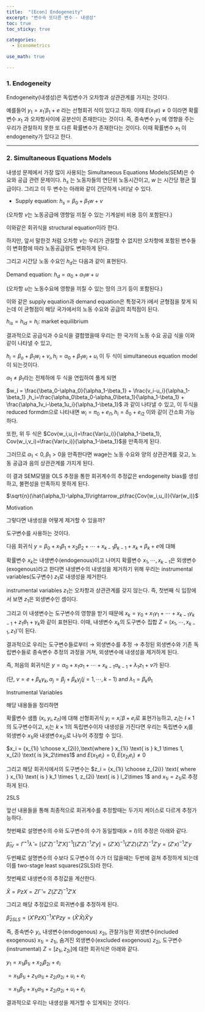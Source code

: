 ```yaml
---
title:  "[Econ] Endogeneity"
excerpt: "변수속 또다른 변수 - 내생성"
toc: true
toc_sticky: true

categories:
  - Econometrics

use_math: true

---
```



### 1. Endogeneity

Endogeneity(내생성)은 독립변수가 오차항과 상관관계를 가지는 것이다.

예를들어 $y_1 = x_1' \beta_1 + e$ 라는 선형회귀 식이 있다고 하자. 이때 $E(x_1 e) \ne 0$ 이라면 확률변수 $x_1$ 과 오차항사이에 공분산이 존재한다는 것이다. 즉, 종속변수 $y_1$ 에 영향을 주는 우리가 관찰하지 못한 또 다른 확률변수가 존재한다는 것이다. 이때 확률변수 $x_1$ 이 endogeneity가 있다고 한다.

---

### 2. Simultaneous Equations Models

내생성 문제에서 가장 많이 사용되는 Simultaneous Equations Models(SEM)은 수요와 공급 관련 문제이다. $h_s$ 는 노동자들의 연단위 노동시간이고, $w$ 는 시간당 평균 월급이다. 그리고 이 두 변수는 아래와 같이 간단하게 나타날 수 있다.

- Supply equation: $h_s = \beta_0 + \beta_1w +v$

(오차항 $v$는 노동공급에 영향일 끼칠 수 있는 기계설비 비용 등이 포함된다.)

이와같은 회귀식을 structural equation이라 한다.

하지만, 앞서 말한것 처럼 오차항 $v$는 우리가 관찰할 수 없지만 오차항에 포함된 변수들이 변화함에 따라 노동공급량도 변화하게 된다. 

그리고 시간당 노동 수요인 $h_d$는 다음과 같이 표현된다.

Demand equation: $h_d = \alpha_0 + \alpha_1 w + u$

(오차항 $u$는 노동수요에 영향을 끼칠 수 있는 땅의 크기 등이 포함된다.)

이와 같은 supply equation과 demand equation은 특정국가 i에서 균형점을 찾게 되는데 이 균형점이 해당 국가에서의 노동 수요와 공급의 최적점이 된다.

$h_{is} = h_{id}=h_i$: market equilibrium

결과적으로 공급식과 수요식을 결합했을때 우리는 한 국가의 노동 수요 공급 식을 이와 같이 나타낼 수 있고,

$h_i = \beta_o + \beta_1w_i + v_i, h_i = \alpha_0+ \beta_1w_i + u_i$ 이 두 식이 simultaneous equation model이 되는것이다.

$\alpha_1 \ne \beta_1$라는 전제하에 두 식을 연립하여 풀게 되면

$w_i = \frac{\beta_0-\alpha_0}{\alpha_1-\beta_1} + \frac{v_i-u_i}{\alpha_1-\beta_1} ,h_i=\frac{\alpha_0\beta_0-\alpha_0\beta_1}{\alpha_1-\beta_1} + \frac{\alpha_1v_i-\beta_1u_i}{\alpha_1-\beta_1}$  과 같이 나타낼 수 있고, 이 두식을 reduced formdm으로 나타내면 $w_i = \pi_0+e_{i1}, h_i=\delta_0+e_{i2}$ 이와 같이 간소화 가능하다.

또한, 위 두 식은 $Cov(w_i,u_i)=\frac{Var(u_i)}{\alpha_1-\beta_1}, Cov(w_i,v_i)=\frac{Var(v_i)}{\alpha_1-\beta_1}$을 만족하게 된다.

그러므로 $\alpha_1 <0,\beta_1>0$을 만족한다면 wage는 노동 수요와 양의 상관관계를 갖고, 노동 공급과 음의 상관관계를 가지게 된다.

이 결과 SEM모델을 OLS 추정을 통한 회귀계수의 추정값은 endogeneity bias를 생성하고, 불편성을 만족하지 못하게 된다.

$\sqrt{n}(\hat{\alpha_1}-\alpha_1)\rightarrow_p\frac{Cov(w_i,u_i)}{Var(w_i)}$

Motivation

그렇다면 내생성을 어떻게 제거할 수 있을까?

도구변수를 사용하는 것이다.

다음 회귀식 $y=\beta_0 + x_1\beta_1 +x_2\beta_2 + \cdots+x_{k-1}\beta_{k-1}+x_k+\beta_k +e$에 대해

확률변수 $x_k$는 내생변수(endogenous)이고 나머지 확률변수 $x_1,\cdots{},x_{k-1}$은 외생변수(exogenous)라고 한다면 내생변수의 내생성을 제거하기 위해 우리는 instrumental variables(도구변수) $z_1$로 내생성을 제거한다.

instrumental variables $z_1$는 오차항과 상관관계를 갖지 않는다. 즉, 첫번째 식 입장에서 보면 $z_1$은 외생변수인 셈이다.

그리고 이 내생변수는 도구변수의 영향을 받기 때문에 $x_k = \gamma_0 + x_1\gamma_1 + \cdots + x_{k-1}\gamma_{k-1}+z_1\theta_1+\gamma_k$와 같이 표현된다. 이때, 내생변수 $x_k$의 도구변수 집합 $Z=(x_1, \cdots, x_{k-1}, z_1)'$이 된다.

결과적으로 우리는 도구변수들로부터 → 외생변수를 추정 → 추정된 외생변수와 기존 독립변수들로 종속변수 추정의 과정을 거쳐, 외생변수에 내생성을 제거하게 된다.

즉, 처음의 회귀식은 $y = \alpha_0 + x_1\alpha_1 + \cdots + x_{k-1}\alpha_{k-1}+\lambda _1z_1 + v$가 된다.

(단, $v=e+\beta_k\gamma_k, \alpha_j = \beta_j + \beta_k\gamma_j(j=1,\cdots,k-1) \text{ and } \lambda_1 = \beta_k\theta_1$

Instrumental Variables

해당 내용들을 정리하면

확률변수 샘플 $(x_i,y_i,z_{i1}$)에 대해 선형회귀식 $y_i = x_i'\beta + e_i$로 표현가능하고, $z_i$는 $I\times 1$의 도구변수이고, $x_i$는 $k\times1$의 독립변수이자 내생성을 가진다면 우리는 독립변수 $x_i$를 외생변수 $x_{1i}$와 내생변수$x_{2i}$로 나누어 추정할 수 있다.

$x_i = {x_{1i} \choose x_{2i}},\text{where } x_{1i} \text{ is } k_1 \times 1, x_{2i} \text{ is }k_2\times1$ and $E(x_{1i}e_i)=0,E(x_{2i}e_i)\ne0$ 

그리고 해당 회귀식에서의 도구변수는 $z_i = {x_{1i} \choose z_{2i}} \text{ where } x_{1i} \text{ is } k_1 \times 1, z_{2i} \text{ is } l_2\times 1$ and $x_{1i} = z_{1i}$로 추정하게 된다.

2SLS

앞선 내용들을 통해 최종적으로 회귀계수를 추정할때는 두가지 케이스로 다르게 추정가능하다.

첫번째로 설명변수의 수와 도구변수의 수가 동일할때$(k=I)$의 추정은 아래와 같다.

$\hat{\beta}_{IV} = \hat{\Gamma}^{-1}\hat{\lambda} = [(Z'Z)^{-1}Z'X]^{-1}[(Z'Z)^{-1}Z'y] = (Z'X)^{-1}(Z'Z)(Z'Z)^{-1}Z'y=(Z'x)^{-1}Z'y$

두번째로 설명변수의 수보다 도구변수의 수가 더 많을때는 두번에 걸쳐 추정하게 되는데 이를 two-stage least squares(2SLS)라 한다.

첫번째로 내생변수의 추정값을 계산한다. 

$\hat{X} = PzX = Z\hat{\Gamma}=Z(Z'Z)^{-1}Z'X$

그리고 해당 추정값으로 회귀변수를 추정하게 된다.

$\hat{\beta}_{2SLS}=(X'PzX)^{-1}X'Pzy=(\hat{X}'\hat{X})\hat{X}'y$

즉, 종속변수 $y_i$, 내생변수(endogenous) $x_{2i}$, 관찰가능한 외생변수(included exogenous) $x_{1i}=z_{1i}$, 숨겨진 외생변수(excluded exogenous) $z_{2i}$, 도구변수(instrumental) $Z = [z_{1i},z_{2i}]$에 대한 회귀식은 아래와 같다.  

$y_1 = x_{1i}\beta_{1i}+x_{2i}\beta_{2i}+e_i$

$=x_{1i}\beta_{1i}+z_{1i}\alpha_{1i}+z_{2i}\alpha_{2i}+u_i+e_i$ 

$=x_{1i}\beta_{1i}+x_{1i}\alpha_{1i}+z_{2i}\alpha_{2i}+u_i+e_i$ 

결과적으로 우리는 내생성을 제거할 수 있게되는 것이다.